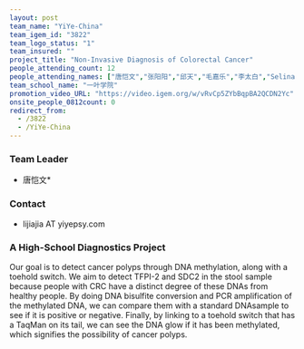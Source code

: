 ```yaml
---
layout: post
team_name: "YiYe-China"
team_igem_id: "3822"
team_logo_status: "1"
team_insured: ""
project_title: "Non-Invasive Diagnosis of Colorectal Cancer"
people_attending_count: 12
people_attending_names: ["唐恺文","张阳阳","邱天","毛嘉乐","李太白","Selina Hu","吕国晶","刘海缘","马悦洋","姜舒馨","李佳佳","刘婷"]
team_school_name: "一叶学院"
promotion_video_URL: "https://video.igem.org/w/vRvCp5ZYbBqpBA2QCDN2Yc"
onsite_people_0812count: 0
redirect_from:
  - /3822
  - /YiYe-China
---
```



### Team Leader
* 唐恺文*

### Contact
* lijiajia AT yiyepsy.com

### A High-School Diagnostics Project

Our goal is to detect cancer polyps through DNA methylation, along with a toehold switch. We aim to detect TFPI-2 and SDC2 in the stool sample because people with CRC have a distinct degree of these DNAs from healthy people. By doing DNA bisulfite conversion and PCR amplification of the methylated DNA, we can compare them with a standard DNAsample to see if it is positive or negative. Finally, by linking to a toehold switch that has a TaqMan on its tail, we can see the DNA glow if it has been methylated, which signifies the possibility of cancer polyps.
